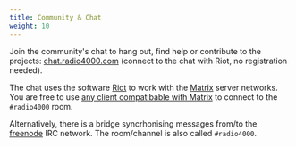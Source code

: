 ```yaml
---
title: Community & Chat 
weight: 10
---
```


Join the community's chat to hang out, find help or contribute to the
projects: [chat.radio4000.com](https://chat.radio4000.com) (connect to the chat with Riot, no registration needed).

The chat uses the software [Riot](https://riot.im) to work with the
[Matrix](https://matrix.org) server networks. You are free to use [any
client compatibable with
Matrix](https://matrix.org/docs/projects/try-matrix-now.html) to
connect to the `#radio4000` room.

Alternatively, there is a bridge syncrhonising messages from/to the
[freenode](http://freenode.net/) IRC network. The room/channel is also
called `#radio4000`.
